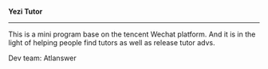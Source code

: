 **Yezi Tutor**

***

This is a mini program base on the tencent Wechat platform. And it is in the light of helping people find tutors as well as release tutor advs.

Dev team: Atlanswer
